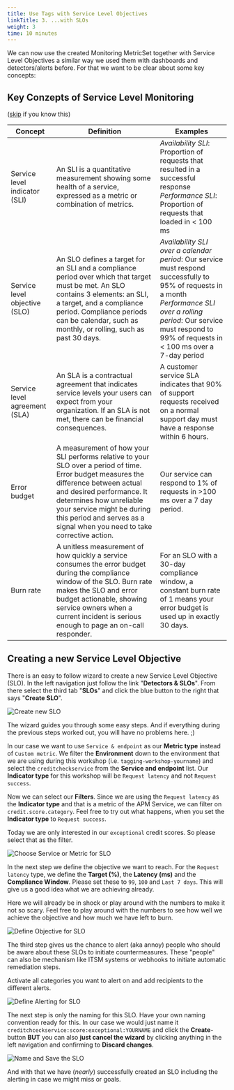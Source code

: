 ```yaml
---
title: Use Tags with Service Level Objectives
linkTitle: 3. ...with SLOs
weight: 3
time: 10 minutes
---
```


We can now use the created Monitoring MetricSet together with Service Level Objectives a similar way we used them with dashboards and detectors/alerts before. For that we want to be clear about some key concepts:

## Key Conzepts of Service Level Monitoring

([skip](#creating-a-new-service-level-objective) if you know this)

|Concept|Definition|Examples|
|---|---|---|
|Service level indicator (SLI)|An SLI is a quantitative measurement showing some health of a service, expressed as a metric or combination of metrics.|*Availability SLI*: Proportion of requests that resulted in a successful response<br>*Performance SLI*: Proportion of requests that loaded in < 100 ms|
|Service level objective (SLO)|An SLO defines a target for an SLI and a compliance period over which that target must be met. An SLO contains 3 elements: an SLI, a target, and a compliance period. Compliance periods can be calendar, such as monthly, or rolling, such as past 30 days.|*Availability SLI over a calendar period*: Our service must respond successfully to 95% of requests in a month<br>*Performance SLI over a rolling period*: Our service must respond to 99% of requests in < 100 ms over a 7-day period|
|Service level agreement (SLA)|An SLA is a contractual agreement that indicates service levels your users can expect from your organization. If an SLA is not met, there can be financial consequences.|A customer service SLA indicates that 90% of support requests received on a normal support day must have a response within 6 hours.|
|Error budget|A measurement of how your SLI performs relative to your SLO over a period of time. Error budget measures the difference between actual and desired performance. It determines how unreliable your service might be during this period and serves as a signal when you need to take corrective action.|Our service can respond to 1% of requests in >100 ms over a 7 day period.|
|Burn rate|A unitless measurement of how quickly a service consumes the error budget during the compliance window of the SLO. Burn rate makes the SLO and error budget actionable, showing service owners when a current incident is serious enough to page an on-call responder.|For an SLO with a 30-day compliance window, a constant burn rate of 1 means your error budget is used up in exactly 30 days.|

## Creating a new Service Level Objective

There is an easy to follow wizard to create a new Service Level Objective (SLO). In the left navigation just follow the link "**Detectors & SLOs**". From there select the third tab "**SLOs**" and click the blue button to the right that says "**Create SLO**".

![Create new SLO](../../images/slo_0_create.png)

The wizard guides you through some easy steps. And if everything during the previous steps worked out, you will have no problems here. ;)

In our case we want to use `Service & endpoint` as our **Metric type** instead of `Custom metric`. We filter the **Environment** down to the environment that we are using during this workshop (i.e. `tagging-workshop-yourname`) and select the `creditcheckservice` from the **Service and endpoint** list. Our **Indicator type** for this workshop will be `Request latency` and not `Request success`.

Now we can select our **Filters**. Since we are using the `Request latency` as the **Indicator type** and that is a metric of the APM Service, we can filter on `credit.score.category`. Feel free to try out what happens, when you set the **Indicator type** to `Request success`.

Today we are only interested in our `exceptional` credit scores. So please select that as the filter.

![Choose Service or Metric for SLO](../../images/slo_1_choose.png)

In the next step we define the objective we want to reach. For the `Request latency` type, we define the **Target (%)**, the **Latency (ms)** and the **Compliance Window**. Please set these to `99`, `100` and `Last 7 days`. This will give us a good idea what we are achieving already.

Here we will already be in shock or play around with the numbers to make it not so scary. Feel free to play around with the numbers to see how well we achieve the objective and how much we have left to burn.

![Define Objective for SLO](../../images/slo_2_define_objective.png)

The third step gives us the chance to alert (aka annoy) people who should be aware about these SLOs to initiate countermeasures. These "people" can also be mechanism like ITSM systems or webhooks to initiate automatic remediation steps.

Activate all categories you want to alert on and add recipients to the different alerts.

![Define Alerting for SLO](../../images/slo_3_define_alerting.png)

The next step is only the naming for this SLO. Have your own naming convention ready for this. In our case we would just name it `creditchceckservice:score:exceptional:YOURNAME` and click the **Create**-button **BUT** you can also **just cancel the wizard** by clicking anything in the left navigation and confirming to **Discard changes**.

![Name and Save the SLO](../../images/slo_4_name_and_save.png)

And with that we have (*nearly*) successfully created an SLO including the alerting in case we might miss or goals.
